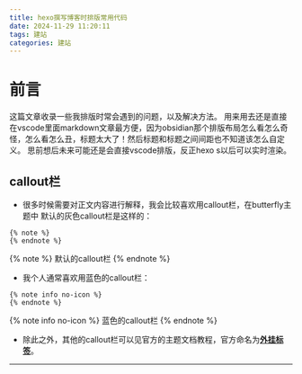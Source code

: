 ```yaml
---
title: hexo撰写博客时排版常用代码
date: 2024-11-29 11:20:11
tags: 建站
categories: 建站
---
```

# 前言
这篇文章收录一些我排版时常会遇到的问题，以及解决方法。
用来用去还是直接在vscode里面markdown文章最方便，因为obsidian那个排版布局怎么看怎么奇怪，怎么看怎么丑，标题太大了！然后标题和标题之间间距也不知道该怎么自定义。
思前想后未来可能还是会直接vscode排版，反正hexo s以后可以实时渲染。
## callout栏
- 很多时候需要对正文内容进行解释，我会比较喜欢用callout栏，在butterfly主题中
默认的灰色callout栏是这样的：
```
{% note %}
{% endnote %}
```
{% note %}
默认的callout栏
{% endnote %}
- 我个人通常喜欢用蓝色的callout栏：
```
{% note info no-icon %}
{% endnote %}
```
{% note info no-icon %}
蓝色的callout栏
{% endnote %}
- 除此之外，其他的callout栏可以见官方的主题文档教程，官方命名为[**外挂标签**](https://butterfly.js.org/posts/ceeb73f/)。

---
